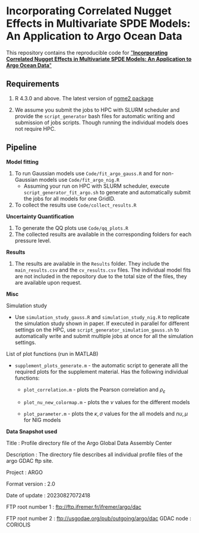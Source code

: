 # **Incorporating Correlated Nugget Effects in Multivariate SPDE Models: An Application to Argo Ocean Data**

This repository contains the reproducible code for ["**Incorporating Correlated Nugget Effects in Multivariate SPDE Models: An Application to Argo Ocean Data**"](arxiv.org)

## **Requirements**

1.  R 4.3.0 and above. The latest version of [ngme2 package](https://davidbolin.github.io/ngme2/)

2.  We assume you submit the jobs to HPC with SLURM scheduler and provide the `script_generator` bash files for automatic writing and submission of jobs scripts. Though running the individual models does not require HPC.

## Pipeline

**Model fitting**

1.  To run Gaussian models use `Code/fit_argo_gauss.R` and for non-Gaussian models use `Code/fit_argo_nig.R`
    -   Assuming your run on HPC with SLURM scheduler, execute `script_generator_fit_argo.sh` to generate and automatically submit the jobs for all models for one GridID.
2.  To collect the results use `Code/collect_results.R`

**Uncertainty Quantification**

1.  To generate the QQ plots use `Code/qq_plots.R`
2.  The collected results are available in the corresponding folders for each pressure level.

**Results**

1.  The results are available in the `Results` folder. They include the `main_results.csv` and the `cv_results.csv` files. The individual model fits are not included in the repository due to the total size of the files, they are available upon request.

**Misc**

Simulation study

-   Use `simulation_study_gauss.R` and `simulation_study_nig.R` to replicate the simulation study shown in paper. If executed in parallel for different settings on the HPC, use `script_generator_simulation_gauss.sh` to automatically write and submit multiple jobs at once for all the simulation settings.

List of plot functions (run in MATLAB)

-   `supplement_plots_generate.m` - the automatic script to generate alll the required plots for the supplement material. Has the following individual functions:

    -   `plot_correlation.m` - plots the Pearson correlation and $\rho_\varepsilon$

    -   `plot_nu_new_colormap.m` - plots the $\nu$ values for the different models

    -   `plot_parameter.m` - plots the $\kappa,\sigma$ values for the all models and $nu, \mu$ for NIG models

**Data Snapshot used**

Title : Profile directory file of the Argo Global Data Assembly Center

Description : The directory file describes all individual profile files of the argo GDAC ftp site.

Project : ARGO

Format version : 2.0

Date of update : 20230827072418

FTP root number 1 : <ftp://ftp.ifremer.fr/ifremer/argo/dac>

FTP root number 2 : <ftp://usgodae.org/pub/outgoing/argo/dac>
GDAC node : CORIOLIS

